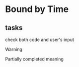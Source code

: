 # Bound by Time

## tasks

check both code and user's input


> [!WARNING]
> Partially completed meaning